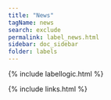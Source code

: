 ```yaml
---
title: "News"
tagName: news
search: exclude
permalink: label_news.html
sidebar: doc_sidebar
folder: labels
---
```

{% include labellogic.html %}

{% include links.html %}
